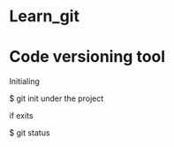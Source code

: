 # Learn_git

# Code versioning tool 


Initialing 

$ git init under the project 

if exits 

$ git status 
